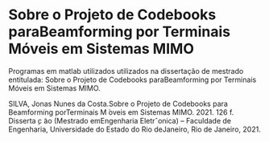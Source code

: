 # Sobre o Projeto de Codebooks paraBeamforming por Terminais Móveis em Sistemas MIMO

Programas em matlab utilizados utilizados na dissertação de mestrado entitulada: Sobre o Projeto de Codebooks paraBeamforming por Terminais Móveis em Sistemas MIMO.

SILVA, Jonas Nunes da Costa.Sobre o Projeto de Codebooks para Beamforming porTerminais M ́oveis em Sistemas MIMO. 2021.  126 f.  Disserta ̧c ̃ao (Mestrado emEngenharia Eletrˆonica) – Faculdade de Engenharia, Universidade do Estado do Rio deJaneiro, Rio de Janeiro, 2021.
